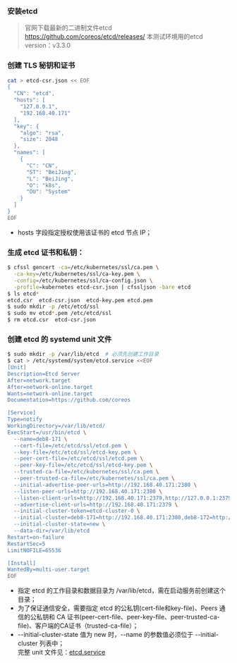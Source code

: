 ### 安装etcd
> 官网下载最新的二进制文件etcd https://github.com/coreos/etcd/releases/
> 本测试环境用的etcd version：v3.3.0

### 创建 TLS 秘钥和证书
```bash
cat > etcd-csr.json << EOF
{
  "CN": "etcd",
  "hosts": [
    "127.0.0.1",
    "192.168.40.171"
  ],
  "key": {
    "algo": "rsa",
    "size": 2048
  },
  "names": [
    {
      "C": "CN",
      "ST": "BeiJing",
      "L": "BeiJing",
      "O": "k8s",
      "OU": "System"
    }
  ]
}
EOF
```
+ hosts 字段指定授权使用该证书的 etcd 节点 IP；
### 生成 etcd 证书和私钥：
```bash
$ cfssl gencert -ca=/etc/kubernetes/ssl/ca.pem \
  -ca-key=/etc/kubernetes/ssl/ca-key.pem \
  -config=/etc/kubernetes/ssl/ca-config.json \
  -profile=kubernetes etcd-csr.json | cfssljson -bare etcd
$ ls etcd*
etcd.csr  etcd-csr.json  etcd-key.pem etcd.pem
$ sudo mkdir -p /etc/etcd/ssl
$ sudo mv etcd*.pem /etc/etcd/ssl
$ rm etcd.csr  etcd-csr.json
```
### 创建 etcd 的 systemd unit 文件
```bash
$ sudo mkdir -p /var/lib/etcd  # 必须先创建工作目录
$ cat > /etc/systemd/system/etcd.service <<EOF
[Unit]
Description=Etcd Server
After=network.target
After=network-online.target
Wants=network-online.target
Documentation=https://github.com/coreos

[Service]
Type=notify
WorkingDirectory=/var/lib/etcd/
ExecStart=/usr/bin/etcd \
  --name=deb8-171 \
  --cert-file=/etc/etcd/ssl/etcd.pem \
  --key-file=/etc/etcd/ssl/etcd-key.pem \
  --peer-cert-file=/etc/etcd/ssl/etcd.pem \
  --peer-key-file=/etc/etcd/ssl/etcd-key.pem \
  --trusted-ca-file=/etc/kubernetes/ssl/ca.pem \
  --peer-trusted-ca-file=/etc/kubernetes/ssl/ca.pem \
  --initial-advertise-peer-urls=http://192.168.40.171:2380 \
  --listen-peer-urls=http://192.168.40.171:2380 \
  --listen-client-urls=http://192.168.40.171:2379,http://127.0.0.1:2379 \
  --advertise-client-urls=http://192.168.40.171:2379 \
  --initial-cluster-token=etcd-cluster-0 \
  --initial-cluster=deb8-171=http://192.168.40.171:2380,deb8-172=http://192.168.40.172:2380,deb8-173=http://192.168.40.173:2380\
  --initial-cluster-state=new \
  --data-dir=/var/lib/etcd
Restart=on-failure
RestartSec=5
LimitNOFILE=65536

[Install]
WantedBy=multi-user.target
EOF
```
+ 指定 etcd 的工作目录和数据目录为 /var/lib/etcd，需在启动服务前创建这个目录；
+ 为了保证通信安全，需要指定 etcd 的公私钥(cert-file和key-file)、Peers 通信的公私钥和 CA 证书(peer-cert-file、peer-key-file、peer-trusted-ca-file)、客户端的CA证书（trusted-ca-file）；
+ --initial-cluster-state 值为 new 时，--name 的参数值必须位于 --initial-cluster 列表中；<br/>
完整 unit 文件见：[etcd.service](https://github.com/alejo194/kubernetes-az/blob/master/systemd/etcd.service)

